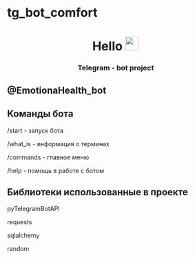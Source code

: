 # tg_bot_comfort

<h1 align="center">Hello
<img src="https://github.com/blackcater/blackcater/raw/main/images/Hi.gif" height="32"/></h1>
<h3 align="center">Telegram - bot project</h3>
<h2>@EmotionaHealth_bot</h2>

<h2>Команды бота</h2>
<p>/start - запуск бота</p>
<p>/what_is - информация о терминах</p>
<p>/commands - главное меню</p>
<p>/help - помощь в работе с ботом</p>

<h2>Библиотеки использованные в проекте</h2>
<p>pyTelegramBotAPI</p>
<p>requests</p>
<p>sqlalchemy</p>
<p>random</p>

